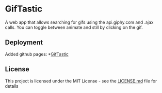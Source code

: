 # GifTastic

A web app that allows searching for gifs using the api.giphy.com and .ajax calls. You can toggle between animate and still by clicking on the gif.

## Deployment

Added github pages: *[GifTastic](https://marieajohnson.github.io/GifTastic/)

## License

This project is licensed under the MIT License - see the [LICENSE.md](LICENSE.md) file for details

